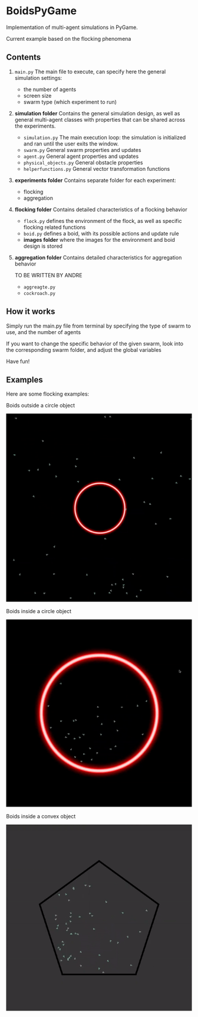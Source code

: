# BoidsPyGame
Implementation of multi-agent simulations in PyGame.

Current example based on the flocking phenomena 

## Contents
1. `main.py` The main file to execute, can specify here the general simulation settings:
    - the number of agents
    - screen size
    - swarm type (which experiment to run)
    
2. **simulation folder** Contains the general simulation design, as well as general multi-agent classes with properties that can be shared across the experiments. 
    - `simulation.py` The main execution loop: the simulation is initialized and ran until the user exits the window.
    - `swarm.py` General swarm properties and updates
    - `agent.py` General agent properties and updates
    - `physical_objects.py` General obstacle properties
    - `helperfunctions.py` General vector transformation functions 

3. **experiments folder** Contains separate folder for each experiment:
    - flocking 
    - aggregation


4. **flocking folder** Contains detailed characteristics of a flocking behavior
    - `flock.py` defines the environment of the flock, as well as specific flocking related functions
    - `boid.py` defines a boid, with its possible actions and update rule 
    - **images folder** where the images for the environment and boid design is stored 
    
5. **aggregation folder** Contains detailed characteristics for aggregation behavior

    TO BE WRITTEN BY ANDRE
    - `aggreagte.py`
    - `cockroach.py`


## How it works
Simply run the main.py file from terminal by specifying the type of swarm to use, and the number of agents 

If you want to change the specific behavior of the given swarm, look into the corresponding swarm folder, and adjust the global variables 


Have fun! 


## Examples
Here are some flocking examples: 

Boids outside a circle object

![Output sample](https://github.com/IlzeAmandaA/BoidsPyGame/blob/master/gifs/boids_outside.gif)


Boids inside a circle object


![Output sample](https://github.com/IlzeAmandaA/BoidsPyGame/blob/master/gifs/boids_inside.gif)
 

Boids inside a convex object

![Output sample](https://github.com/IlzeAmandaA/BoidsPyGame/blob/master/gifs/convexgif.gif)

